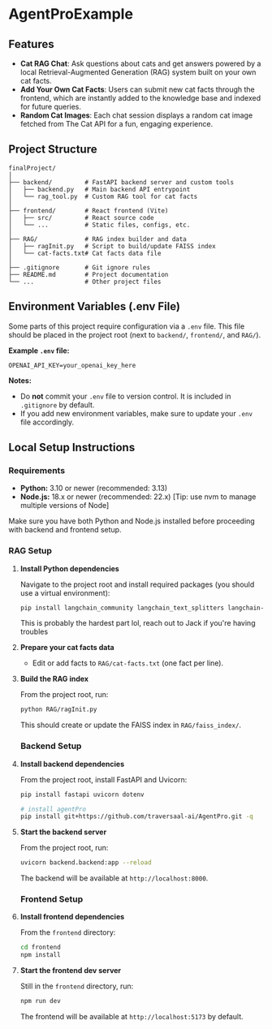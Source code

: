 # AgentProExample

## Features

- **Cat RAG Chat**: Ask questions about cats and get answers powered by a local Retrieval-Augmented Generation (RAG) system built on your own cat facts.
- **Add Your Own Cat Facts**: Users can submit new cat facts through the frontend, which are instantly added to the knowledge base and indexed for future queries.
- **Random Cat Images**: Each chat session displays a random cat image fetched from The Cat API for a fun, engaging experience.

## Project Structure

```
finalProject/
│
├── backend/         # FastAPI backend server and custom tools
│   ├── backend.py   # Main backend API entrypoint
│   └── rag_tool.py  # Custom RAG tool for cat facts
│
├── frontend/        # React frontend (Vite)
│   ├── src/         # React source code
│   └── ...          # Static files, configs, etc.
│
├── RAG/             # RAG index builder and data
│   ├── ragInit.py   # Script to build/update FAISS index
│   └── cat-facts.txt# Cat facts data file
│
├── .gitignore       # Git ignore rules
├── README.md        # Project documentation
└── ...              # Other project files
```


## Environment Variables (.env File)

Some parts of this project require configuration via a `.env` file. This file should be placed in the project root (next to `backend/`, `frontend/`, and `RAG/`).

**Example `.env` file:**

```
OPENAI_API_KEY=your_openai_key_here
```

**Notes:**
- Do **not** commit your `.env` file to version control. It is included in `.gitignore` by default.
- If you add new environment variables, make sure to update your `.env` file accordingly.

## Local Setup Instructions

### Requirements

- **Python:** 3.10 or newer (recommended: 3.13)
- **Node.js:** 18.x or newer (recommended: 22.x) [Tip: use nvm to manage multiple versions of Node]

Make sure you have both Python and Node.js installed before proceeding with backend and frontend setup.

### RAG Setup

1. **Install Python dependencies**

	Navigate to the project root and install required packages (you should use a virtual environment):

	```bash
	pip install langchain_community langchain_text_splitters langchain-huggingface sentence-transformers faiss-cpu
	```

    This is probably the hardest part lol, reach out to Jack if you're having troubles

2. **Prepare your cat facts data**

	- Edit or add facts to `RAG/cat-facts.txt` (one fact per line).

3. **Build the RAG index**

	From the project root, run:

	```bash
	python RAG/ragInit.py
	```

	This should create or update the FAISS index in `RAG/faiss_index/`.

    ### Backend Setup

1. **Install backend dependencies**

	From the project root, install FastAPI and Uvicorn:

	```bash
	pip install fastapi uvicorn dotenv

    # install agentPro
    pip install git+https://github.com/traversaal-ai/AgentPro.git -q
	```

2. **Start the backend server**

	From the project root, run:

	```bash
	uvicorn backend.backend:app --reload
	```

	The backend will be available at `http://localhost:8000`.


    ### Frontend Setup

1. **Install frontend dependencies**

	From the `frontend` directory:

	```bash
	cd frontend
	npm install
	```

2. **Start the frontend dev server**

	Still in the `frontend` directory, run:

	```bash
	npm run dev
	```

	The frontend will be available at `http://localhost:5173` by default.